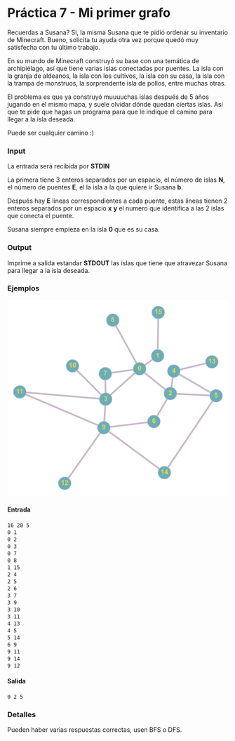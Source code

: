 # Práctica 7 - Mi primer grafo

Recuerdas a Susana? Si, la misma Susana que te pidió ordenar su inventario de Minecraft. Bueno, solicita tu ayuda otra vez porque quedó muy satisfecha con tu último trabajo.

En su mundo de Minecraft construyó su base con una temática de archipiélago, así que tiene varias islas conectadas por puentes. La isla con la granja de aldeanos, la isla con los cultivos, la isla con su casa, la isla con la trampa de monstruos, la sorprendente isla de pollos, entre muchas otras.

El problema es que ya construyó muuuuchas islas después de 5 años jugando en el mismo mapa, y suele olvidar dónde quedan ciertas islas. Así que te pide que hagas un programa para que le indique el camino para llegar a la isla deseada.

Puede ser cualquier camino :)

### Input

La entrada será recibida por **STDIN**

La primera tiene 3 enteros separados por un espacio, el número de islas **N**, el número de puentes **E**, el la isla a la que quiere ir Susana **b**.

Después hay **E** lineas correspondientes a cada puente, estas lineas tienen 2 enteros separados por un espacio **x** **y** el numero que identifica a las 2 islas que conecta el puente.

Susana siempre empieza en la isla **0** que es su casa.

### Output

Imprime a salida estandar **STDOUT** las islas que tiene que atravezar Susana para llegar a la isla deseada.

### Ejemplos

![grafo](grafo.png)

#### Entrada
```
16 20 5
0 1
0 2
0 3
0 7
0 8
1 15
2 4
2 5
2 6
3 7
3 9
3 10
3 11
4 13
4 5
5 14
6 9
9 11
9 14
9 12
```
#### Salida

```
0 2 5
```

### Detalles
Pueden haber varias respuestas correctas, usen BFS o DFS.